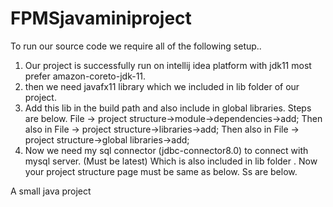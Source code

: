 # FPMSjavaminiproject
 To run our source code we require all of the following setup..
1. Our project is successfully run on intellij idea platform with jdk11 most prefer
amazon-coreto-jdk-11.
2. then we need javafx11 library which we included in lib folder of our project.
3. Add this lib in the build path and also include in global libraries. Steps are below.
File -&gt; project structure-&gt;module-&gt;dependencies-&gt;add;
Then also in
File -&gt; project structure-&gt;libraries-&gt;add;
Then also in
File -&gt; project structure-&gt;global libraries-&gt;add;
4. Now we need my sql connector (jdbc-connector8.0) to connect with mysql
server. (Must be latest)
Which is also included in lib folder .
Now your project structure page must be same as below.
Ss are below.

A small java project
